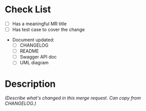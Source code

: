 # Check List

- [ ] Has a meaningful MR title
- [ ] Has test case to cover the change
- Document updated:
  - [ ] CHANGELOG
  - [ ] README
  - [ ] Swagger API doc
  - [ ] UML diagram

# Description

_(Describe what's changed in this merge request. Can copy from CHANGELOG.)_